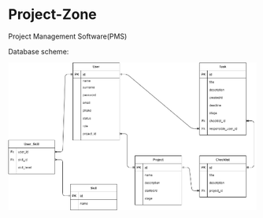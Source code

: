 # Project-Zone
Project Management Software(PMS)

Database scheme:

![database](./images/database.png)

